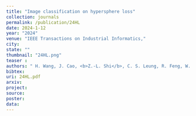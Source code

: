 ```yaml
---
title: "Image classification on hypersphere loss"
collection: journals
permalink: /publication/24HL
date: 2024-1-12
year: "2024"
venue: "IEEE Transactions on Industrial Informatics,"
city: 
state: ""
thumbnail: "24HL.png"
teaser : 
authors: " H. Wang, J. Cao, <b>Z.-L. Shi</b>, C. S. Leung, R. Feng, W. Cao and Y. He"
bibtex: 
uri: 24HL.pdf
arxiv: 
project: 
source: 
poster: 
data:
---
```

